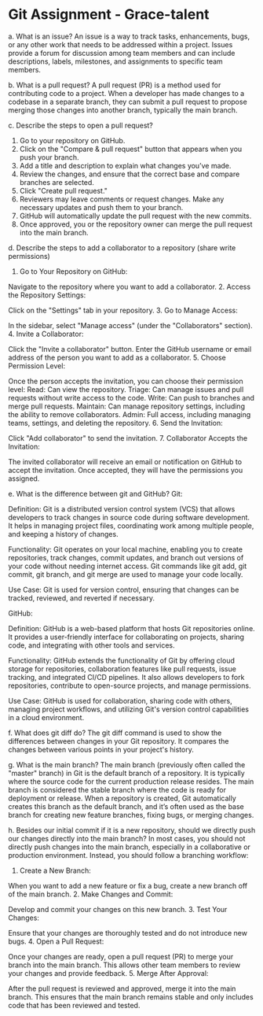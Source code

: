 # Git Assignment - Grace-talent

a. What is an issue?
An issue is a way to track tasks, enhancements, bugs, or any other work that needs to be addressed within a project. Issues provide a forum for discussion among team members and can include descriptions, labels, milestones, and assignments to specific team members. 

b. What is a pull request?
A pull request (PR) is a method used for contributing code to a project. When a developer has made changes to a codebase in a separate branch, they can submit a pull request to propose merging those changes into another branch, typically the main branch. 

c. Describe the steps to open a pull request?
1. Go to your repository on GitHub.
2. Click on the "Compare & pull request" button that appears when you push your branch.
3. Add a title and description to explain what changes you’ve made.
4. Review the changes, and ensure that the correct base and compare branches are selected.
5. Click "Create pull request."
6. Reviewers may leave comments or request changes. Make any necessary updates and push them to your branch.
7. GitHub will automatically update the pull request with the new commits.
8. Once approved, you or the repository owner can merge the pull request into the main branch.

d. Describe the steps to add a collaborator to a repository (share write permissions)
1. Go to Your Repository on GitHub:

Navigate to the repository where you want to add a collaborator.
2. Access the Repository Settings:

Click on the "Settings" tab in your repository.
3. Go to Manage Access:

In the sidebar, select "Manage access" (under the "Collaborators" section).
4. Invite a Collaborator:

Click the "Invite a collaborator" button.
Enter the GitHub username or email address of the person you want to add as a collaborator.
5. Choose Permission Level:

Once the person accepts the invitation, you can choose their permission level:
Read: Can view the repository.
Triage: Can manage issues and pull requests without write access to the code.
Write: Can push to branches and merge pull requests.
Maintain: Can manage repository settings, including the ability to remove collaborators.
Admin: Full access, including managing teams, settings, and deleting the repository.
6. Send the Invitation:

Click "Add collaborator" to send the invitation.
7. Collaborator Accepts the Invitation:

The invited collaborator will receive an email or notification on GitHub to accept the invitation. Once accepted, they will have the permissions you assigned.

e. What is the difference between git and GitHub?
Git:

Definition: Git is a distributed version control system (VCS) that allows developers to track changes in source code during software development. It helps in managing project files, coordinating work among multiple people, and keeping a history of changes.

Functionality: Git operates on your local machine, enabling you to create repositories, track changes, commit updates, and branch out versions of your code without needing internet access. Git commands like git add, git commit, git branch, and git merge are used to manage your code locally.

Use Case: Git is used for version control, ensuring that changes can be tracked, reviewed, and reverted if necessary.

GitHub:

Definition: GitHub is a web-based platform that hosts Git repositories online. It provides a user-friendly interface for collaborating on projects, sharing code, and integrating with other tools and services.

Functionality: GitHub extends the functionality of Git by offering cloud storage for repositories, collaboration features like pull requests, issue tracking, and integrated CI/CD pipelines. It also allows developers to fork repositories, contribute to open-source projects, and manage permissions.

Use Case: GitHub is used for collaboration, sharing code with others, managing project workflows, and utilizing Git's version control capabilities in a cloud environment.

f. What does git diff do?
The git diff command is used to show the differences between changes in your Git repository. It compares the changes between various points in your project's history. 

g. What is the main branch?
The main branch (previously often called the "master" branch) in Git is the default branch of a repository. It is typically where the source code for the current production release resides. The main branch is considered the stable branch where the code is ready for deployment or release. When a repository is created, Git automatically creates this branch as the default branch, and it’s often used as the base branch for creating new feature branches, fixing bugs, or merging changes.

h. Besides our initial commit if it is a new repository, should we directly push our changes directly into the main branch?
In most cases, you should not directly push changes into the main branch, especially in a collaborative or production environment. Instead, you should follow a branching workflow:

1. Create a New Branch:

When you want to add a new feature or fix a bug, create a new branch off of the main branch.
2. Make Changes and Commit:

Develop and commit your changes on this new branch.
3. Test Your Changes:

Ensure that your changes are thoroughly tested and do not introduce new bugs.
4. Open a Pull Request:

Once your changes are ready, open a pull request (PR) to merge your branch into the main branch. This allows other team members to review your changes and provide feedback.
5. Merge After Approval:

After the pull request is reviewed and approved, merge it into the main branch. This ensures that the main branch remains stable and only includes code that has been reviewed and tested.